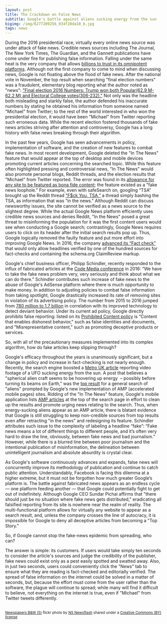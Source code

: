 ```yaml
---
layout: post
title: The Crackdown on False News
subtitle: Google's battle against aliens sucking energy from the sun
bigimg: /img/6277209256_934f20da10_b.jpg
tags: news
---
```


During the 2016 presidential race, virtually every online news source was under attack of fake news. Credible news sources including The Journal, The New York Times, The Guardian, and the Gannett publications have come under fire for publishing false information. Falling under the same heat is the very company that allows [billions to trust in its omnipotent platforms](http://www.popsci.com/google-has-7-products-with-1-billion-users). Although not the first company to come to mind when discussing news, Google is not floating above the flood of fake news. After the national vote in November, the top result when searching "final election numbers" was a fraudulent, elementary blog reporting what the author noted as "news": ["Final election 2016 Numbers: Trump won both Popular(62.9 M-62.2 M) and Electoral College votes(306-232)."](http://www.theverge.com/2016/11/14/13622566/google-search-fake-news-election-results-algorithm) Not only was the headline both misleading and starkly false, the author defended his inaccurate numbers by stating he obtained his information from someone named "Michael" from Twitter; to the rest of the world interested in who won the presidential election, it would have been "Michael" from Twitter reporting such erroneous data. While the recent election fostered thousands of fake news articles striving after attention and controversy, Google has a long history with false news breaking through their algorithm. 

In the past few years, Google has seen advancements in policy, implementation of software, and the creation of new features to combat fake news. In most recent development, Google deleted the "In The News" feature that would appear at the top of desktop and mobile devices promoting current articles concerning the searched topic. While this feature often highlighted pressing and controversial news, "In The News" would also promote personal blogs, Reddit threads, and the election results that "Michael" from Twitter reported. The error was found in its [allowance for any site to be featured as bona fide content](http://www.businessinsider.com/google-has-a-fake-news-loophole-2016-11); the feature existed as a "fake news loophole." For example, even with safeSearch on, googling “TSA” brought up the Reddit thread ["F$ck You, TSA,”](http://searchengineland.com/googles-news-listings-beyond-traditional-205213) a thread simply bashing the TSA, as information that was “in the news." Although Reddit can discuss newsworthy issues, the site cannot be verified as a news source to the slightest degree. While the actual Google News platform efficiently uses credible news sources and denies Reddit, "In the News" posed a great threat to misinforming the population for it was the first content users would see when conducting a Google search; contrastingly, Google News requires users to click on its header after the initial search results pop up. Thus, Google logically removed the faulty feature and put more effort into improving Google News. In 2016, the company [advanced its “Fact check”](https://blog.google/topics/journalism-news/labeling-fact-check-articles-google-news/) that would only allow headlines verified by one of the hundred sources for fact-checks and containing the schema.org ClaimReview markup.

Google's chief business officer, Philipp Schindler, recently responded to the influx of fabricated articles at the [Code Media conference](http://www.recode.net/2017/2/14/14619384/google-fake-news-problem-facebook-code-media) in 2016: “We have to take the fake news problem very, very seriously and think about what we can do there.” Schindler contributes such increase of fake news to the abuse of Google's AdSense platform where there is much opportunity to make money. In addition to adjusting policies to combat false information from taking spotlight, Google drastically increased its rate of removing sites in violation of its advertising policy. The number from 2015 to 2016 jumped from [780 million to 1.7 billion](http://www.recode.net/2017/1/25/14375750/google-adsense-advertisers-publishers-fake-news) in correlation with its improved technology to detect deviant behavior. Under its current ad policy, Google directly prohibits false reporting: listed on its [Prohibited Content policy](https://support.google.com/adsense/answer/1348688?hl=en#Misrepresentative_content) is “Content that enables dishonest behavior," such as false identities and documents, and "Misrepresentative content," such as promoting deceptive products or services.

So, with all of the precautionary measures implemented into its complex algorithm, how do fake articles keep slipping through? 

Google's efficacy throughout the years is unanimously significant, but a change in policy and increase in fact-checking is not nearly enough. Recently, the search engine boosted a [Metro UK article](http://metro.co.uk/2016/12/06/aliens-are-sucking-energy-from-the-sun-and-ufo-fans-caught-one-on-camera-6304917/) reporting video footage of a UFO sucking energy from the sun. A post that believes a "spherical alien craft seems to be hoovering up energy  – possibly before turning its beams on Earth," was the [top result](http://www.theverge.com/2016/12/7/13877308/google-fake-news-aliens-loch-ness-monster) for a general search of "aliens" prompted by Google's new implementation of AMP (accelerated mobile pages) sites. Ridding of the "In The News" feature, Google's mobile application lists [AMP articles](https://www.ampproject.org/learn/about-amp/) at the top of the search page in effort to clean up the results and promote urging news relating to the search. Thus, when energy-sucking aliens appear as an AMP article, there is blatant evidence that Google is still struggling to keep non-credible sources from top results even after retracting "in the news" and redesigning its feature. Schindler attributes such issue to the complexity of labeling a headline “fake”: “Fake news means a lot of different things to different people, and it’s often very hard to draw the line, obviously, between fake news and bad journalism.” However, while there is a blurred line between poor journalism and the intentional publication of misinformation, the delineation between unintelligent journalism and absolute absurdity is crystal clear. 

As Google's software continuously advances and expands, false news will concurrently improve its methodology of publication and continue to catch public attention. Understandably, Facebook is facing this dilemma at a higher extreme, but it must not be forgotten how much greater Google’s platform is. The battle against fabricated news appears as an endless cycle — one platform feeding another — that Google could potentially fight to get out of indefinitely. Although Google CEO Sundar Pichai affirms that "there should just be no situation where fake news gets distributed," eradicating all falsified reporting from its site is nowhere near the realm of reality. The multi-functional platform allows for virtually any website to appear as a search result, and, unless the company crosses the line of autocracy, it is impossible for Google to deny all deceptive articles from becoming a "Top Story." 

So, if Google cannot stop the fake-news epidemic from spreading, who can? 

The answer is simple: its customers. If users would take simply ten seconds to consider the article's sources and judge the credibility of the publisher, fake news could exist only as a pest easily spotted and swatted away. Also, in just two seconds, users could conveniently click the "News" tab to ensure what they are reading is fact-checked and editorially verified. The spread of false information on the internet could be solved in a matter of seconds, but, because the effort must come from the user rather than the software, the plague will continue to spread; while many will find it difficult to believe, not everything on the internet is true, even if "Michael" from Twitter tweets differently. 





<a title="Newspapers B&W (5)"  src="https://farm7.static.flickr.com/6033/6277209256_934f20da10.jpg" /></a><br /><small><a title="Newspapers B&W (5)" href="https://flickr.com/photos/62693815@N03/6277209256">Newspapers B&W (5)</a> flickr photo by <a href="https://flickr.com/people/62693815@N03">NS Newsflash</a> shared under a <a href="https://creativecommons.org/licenses/by/2.0/">Creative Commons (BY) license</a> </small>
